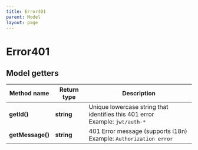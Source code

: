 ```yaml
---
title: Error401
parent: Model
layout: page
---
```


# Error401

## Model getters

Method name | Return type | Description
------------ | ------------- | -------------
**getId()** | **string** | Unique lowercase string that identifies this 401 error <br>Example: `jwt/auth-*` 
**getMessage()** | **string** | 401 Error message (supports i18n) <br>Example: `Authorization error` 

